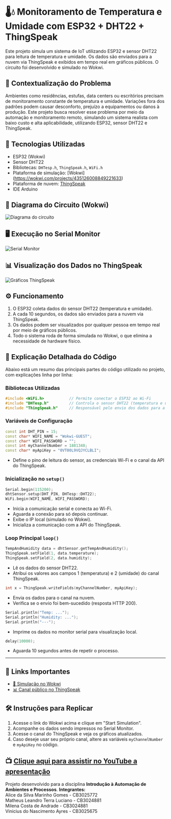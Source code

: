 # 🌡️💧 Monitoramento de Temperatura e Umidade com ESP32 + DHT22 + ThingSpeak

Este projeto simula um sistema de IoT utilizando ESP32 e sensor DHT22 para leitura de temperatura e umidade. Os dados são enviados para a nuvem via ThingSpeak e exibidos em tempo real em gráficos públicos. O circuito foi desenvolvido e simulado no Wokwi.

## 📘 Contextualização do Problema

Ambientes como residências, estufas, data centers ou escritórios precisam de monitoramento constante de temperatura e umidade. Variações fora dos padrões podem causar desconforto, prejuízo a equipamentos ou danos à produção. Este projeto busca resolver esse problema por meio da automação e monitoramento remoto, simulando um sistema realista com baixo custo e alta aplicabilidade, utilizando ESP32, sensor DHT22 e ThingSpeak.

## 🧰 Tecnologias Utilizadas

- ESP32 (Wokwi)
- Sensor DHT22
- Bibliotecas: `DHTesp.h`, `ThingSpeak.h`, `WiFi.h`
- Plataforma de simulação: [Wokwi] (https://wokwi.com/projects/435126008849221633)
- Plataforma de nuvem: [ThingSpeak](https://thingspeak.com/channels/1881348)
- IDE Arduino

## 🔌 Diagrama do Circuito (Wokwi)
![Diagrama do circuito](assets/wokwi_circuito.png)

## 🖥️ Execução no Serial Monitor
![Serial Monitor](assets/serial_monitor.png)

## 📊 Visualização dos Dados no ThingSpeak
![Gráficos ThingSpeak](assets/thingspeak_graficos.png)

## ⚙️ Funcionamento

1. O ESP32 coleta dados do sensor DHT22 (temperatura e umidade).
2. A cada 10 segundos, os dados são enviados para a nuvem via ThingSpeak.
3. Os dados podem ser visualizados por qualquer pessoa em tempo real por meio de gráficos públicos.
4. Todo o sistema roda de forma simulada no Wokwi, o que elimina a necessidade de hardware físico.


## 🧠 Explicação Detalhada do Código

Abaixo está um resumo das principais partes do código utilizado no projeto, com explicações linha por linha:

### Bibliotecas Utilizadas

```cpp
#include <WiFi.h>           // Permite conectar o ESP32 ao Wi-Fi
#include "DHTesp.h"         // Controla o sensor DHT22 (temperatura e umidade)
#include "ThingSpeak.h"     // Responsável pelo envio dos dados para a nuvem (ThingSpeak)
```

### Variáveis de Configuração

```cpp
const int DHT_PIN = 15;
const char* WIFI_NAME = "Wokwi-GUEST";
const char* WIFI_PASSWORD = "";
const int myChannelNumber = 1881348;
const char* myApiKey = "0VT00L9VQJYCLBLI";
```

- Define o pino de leitura do sensor, as credenciais Wi-Fi e o canal da API do ThingSpeak.

### Inicialização no `setup()`

```cpp
Serial.begin(115200);
dhtSensor.setup(DHT_PIN, DHTesp::DHT22);
WiFi.begin(WIFI_NAME, WIFI_PASSWORD);
```

- Inicia a comunicação serial e conecta ao Wi-Fi.
- Aguarda a conexão para só depois continuar.
- Exibe o IP local (simulado no Wokwi).
- Inicializa a comunicação com a API do ThingSpeak.

### Loop Principal `loop()`

```cpp
TempAndHumidity data = dhtSensor.getTempAndHumidity();
ThingSpeak.setField(1, data.temperature);
ThingSpeak.setField(2, data.humidity);
```

- Lê os dados do sensor DHT22.
- Atribui os valores aos campos 1 (temperatura) e 2 (umidade) do canal ThingSpeak.

```cpp
int x = ThingSpeak.writeFields(myChannelNumber, myApiKey);
```

- Envia os dados para o canal na nuvem.
- Verifica se o envio foi bem-sucedido (resposta HTTP 200).

```cpp
Serial.println("Temp: ...");
Serial.println("Humidity: ...");
Serial.println("---");
```

- Imprime os dados no monitor serial para visualização local.

```cpp
delay(10000);
```

- Aguarda 10 segundos antes de repetir o processo.

---

## 🔗 Links Importantes

- [🔌 Simulação no Wokwi](https://wokwi.com/projects/435126008849221633)
- [📊 Canal público no ThingSpeak](https://thingspeak.com/channels/1881348)

## 🛠️ Instruções para Replicar

1. Acesse o link do Wokwi acima e clique em "Start Simulation".
2. Acompanhe os dados sendo impressos no Serial Monitor.
3. Acesse o canal do ThingSpeak e veja os gráficos atualizados.
4. Caso deseje usar seu próprio canal, altere as variáveis `myChannelNumber` e `myApiKey` no código.

📺 [Clique aqui para assistir no YouTube a apresentação](https://www.youtube.com/watch?v=AlN9ISIK2vs)
---

Projeto desenvolvido para a disciplina **Introdução à Automação de Ambientes e Processos**.
**Integrantes:**<br>
Alice da Silva Marinho Gomes - CB3025772 <br>
Matheus Leandro Terra Luciano - CB3024881 <br>
Milena Costa de Andrade - CB3024881 <br>
Vinicius do Nascimento Ayres - CB3025675<br>
